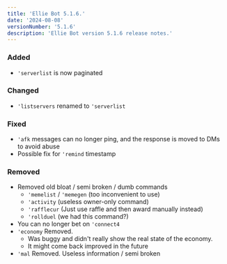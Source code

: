 ```yaml
---
title: 'Ellie Bot 5.1.6.'
date: '2024-08-08'
versionNumber: '5.1.6'
description: 'Ellie Bot version 5.1.6 release notes.'
---
```


### Added

- `'serverlist` is now paginated

### Changed

- `'listservers` renamed to `'serverlist`

### Fixed

- `'afk` messages can no longer ping, and the response is moved to DMs to avoid abuse
- Possible fix for `'remind` timestamp
 
### Removed
- Removed old bloat / semi broken / dumb commands 
  - `'memelist` / `'memegen` (too inconvenient to use)
  - `'activity` (useless owner-only command)
  - `'rafflecur` (Just use raffle and then award manually instead)
  - `'rollduel` (we had this command?)
- You can no longer bet on `'connect4`
- `'economy` Removed.
  - Was buggy and didn't really show the real state of the economy.
  - It might come back improved in the future 
- `'mal` Removed. Useless information / semi broken